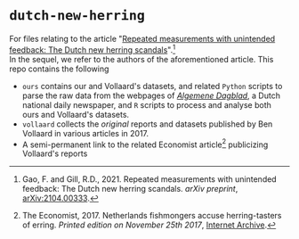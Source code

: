 # `dutch-new-herring`

For files relating to the article "[Repeated measurements with unintended feedback: The Dutch new herring scandals](https://arxiv.org/abs/2104.00333)".[^1]  
In the sequel, we refer to the authors of the aforementioned article.  This repo contains the following

- `ours` contains our and Vollaard's datasets, and related `Python` scripts to parse the raw data from the webpages of [*Algemene Dagblad*](https://www.ad.nl/), a Dutch national daily newspaper, and `R` scripts to process and analyse both ours and Vollaard's datasets.
- `vollaard` collects the *original* reports and datasets published by Ben Vollaard in various articles in 2017. 
- A semi-permanent link to the related Economist article[^2] publicizing Vollaard's reports

[^1]: Gao, F. and Gill, R.D., 2021. Repeated measurements with unintended feedback: The Dutch new herring scandals. *arXiv preprint*, [arXiv:2104.00333](https://arxiv.org/abs/2104.00333).
[^2]: The Economist, 2017. Netherlands fishmongers accuse herring-tasters of erring. *Printed edition on November 25th 2017*, [Internet Archive](https://web.archive.org/web/20220823104620/https://www.economist.com/europe/2017/11/23/netherlands-fishmongers-accuse-herring-tasters-of-erring).
